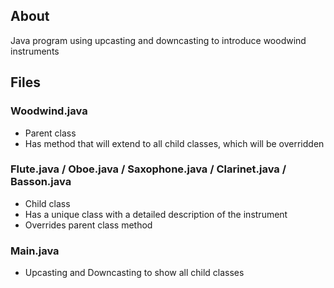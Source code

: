 ## About
Java program using upcasting and downcasting to introduce woodwind instruments

## Files
### Woodwind.java
* Parent class
* Has method that will extend to all child classes, which will be overridden

### Flute.java / Oboe.java / Saxophone.java / Clarinet.java / Basson.java
* Child class
* Has a unique class with a detailed description of the instrument
* Overrides parent class method

### Main.java
* Upcasting and Downcasting to show all child classes
